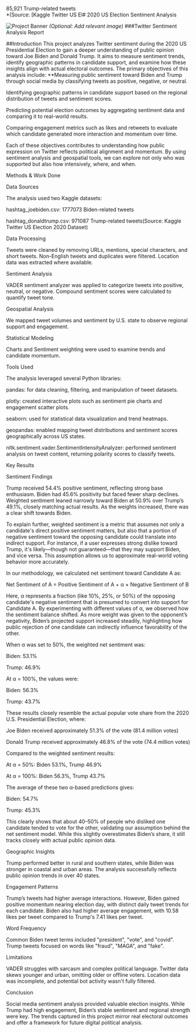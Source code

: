 85,921 Trump-related tweets  
  *(Source: [Kaggle Twitter US El# 2020 US Election Sentiment Analysis

![Project Banner](https://example.com/path/to/banner_image.png) *(Optional: Add relevant image)*
###Twitter Sentiment Analysis Report

##Introduction
This project analyzes Twitter sentiment during the 2020 US Presidential Election to gain a deeper understanding of public opinion toward Joe Biden and Donald Trump. It aims to measure sentiment trends, identify geographic patterns in candidate support, and examine how these insights align with actual electoral outcomes.
The primary objectives of this analysis include:
**Measuring public sentiment toward Biden and Trump through social media by classifying tweets as positive, negative, or neutral.

Identifying geographic patterns in candidate support based on the regional distribution of tweets and sentiment scores.

Predicting potential election outcomes by aggregating sentiment data and comparing it to real-world results.

Comparing engagement metrics such as likes and retweets to evaluate which candidate generated more interaction and momentum over time.

Each of these objectives contributes to understanding how public expression on Twitter reflects political alignment and momentum. By using sentiment analysis and geospatial tools, we can explore not only who was supported but also how intensively, where, and when.

Methods & Work Done

Data Sources

The analysis used two Kaggle datasets:

hashtag_joebiden.csv: 1777073 Biden-related tweets

hashtag_donaldtrump.csv: 971087 Trump-related tweets(Source: Kaggle Twitter US Election 2020 Dataset)

Data Processing

Tweets were cleaned by removing URLs, mentions, special characters, and short tweets. Non-English tweets and duplicates were filtered. Location data was extracted where available.

Sentiment Analysis

VADER sentiment analyzer was applied to categorize tweets into positive, neutral, or negative. Compound sentiment scores were calculated to quantify tweet tone.

Geospatial Analysis

We mapped tweet volumes and sentiment by U.S. state to observe regional support and engagement.

Statistical Modeling

Charts and Sentiment weighting were used to examine trends and candidate momentum.

Tools Used

The analysis leveraged several Python libraries:

pandas: for data cleaning, filtering, and manipulation of tweet datasets.

plotly: created interactive plots such as sentiment pie charts and engagement scatter plots.

seaborn: used for statistical data visualization and trend heatmaps.

geopandas: enabled mapping tweet distributions and sentiment scores geographically across US states.

nltk.sentiment.vader.SentimentIntensityAnalyzer: performed sentiment analysis on tweet content, returning polarity scores to classify tweets.

Key Results

Sentiment Findings

Trump received 54.4% positive sentiment, reflecting strong base enthusiasm. Biden had 45.6% positivity but faced fewer sharp declines. Weighted sentiment leaned narrowly toward Biden at 50.9% over Trump’s 49.1%, closely matching actual results. As the weights increased, there was a clear shift towards Biden.

To explain further, weighted sentiment is a metric that assumes not only a candidate's direct positive sentiment matters, but also that a portion of negative sentiment toward the opposing candidate could translate into indirect support. For instance, if a user expresses strong dislike toward Trump, it's likely—though not guaranteed—that they may support Biden, and vice versa. This assumption allows us to approximate real-world voting behavior more accurately.

In our methodology, we calculated net sentiment toward Candidate A as:

Net Sentiment of A = Positive Sentiment of A + α × Negative Sentiment of B

Here, α represents a fraction (like 10%, 25%, or 50%) of the opposing candidate's negative sentiment that is presumed to convert into support for Candidate A. By experimenting with different values of α, we observed how the sentiment balance shifted. As more weight was given to the opponent’s negativity, Biden’s projected support increased steadily, highlighting how public rejection of one candidate can indirectly influence favorability of the other.

When α was set to 50%, the weighted net sentiment was:

Biden: 53.1%

Trump: 46.9%

At α = 100%, the values were:

Biden: 56.3%

Trump: 43.7%

These results closely resemble the actual popular vote share from the 2020 U.S. Presidential Election, where:

Joe Biden received approximately 51.3% of the vote (81.4 million votes)

Donald Trump received approximately 46.8% of the vote (74.4 million votes)

Compared to the weighted sentiment results:

At α = 50%: Biden 53.1%, Trump 46.9%

At α = 100%: Biden 56.3%, Trump 43.7%

The average of these two α-based predictions gives:

Biden: 54.7%

Trump: 45.3%

This clearly shows that about 40–50% of people who disliked one candidate tended to vote for the other, validating our assumption behind the net sentiment model. While this slightly overestimates Biden’s share, it still tracks closely with actual public opinion data.

Geographic Insights

Trump performed better in rural and southern states, while Biden was stronger in coastal and urban areas. The analysis successfully reflects public opinion trends in over 40 states.

Engagement Patterns

Trump’s tweets had higher average interactions. However, Biden gained positive momentum nearing election day, with distinct daily tweet trends for each candidate. Biden also had higher average engagement, with 10.58 likes per tweet compared to Trump's 7.41 likes per tweet.

Word Frequency

Common Biden tweet terms included "president", "vote", and "covid". Trump tweets focused on words like "fraud", "MAGA", and "fake".

Limitations

VADER struggles with sarcasm and complex political language. Twitter data skews younger and urban, omitting older or offline voters. Location data was incomplete, and potential bot activity wasn't fully filtered.

Conclusion

Social media sentiment analysis provided valuable election insights. While Trump had high engagement, Biden’s stable sentiment and regional strength were key. The trends captured in this project mirror real electoral outcomes and offer a framework for future digital political analysis.



